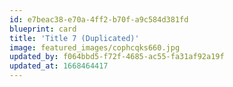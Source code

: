 ```yaml
---
id: e7beac38-e70a-4ff2-b70f-a9c584d381fd
blueprint: card
title: 'Title 7 (Duplicated)'
image: featured_images/cophcqks660.jpg
updated_by: f064bbd5-f72f-4685-ac55-fa31af92a19f
updated_at: 1668464417
---
```

